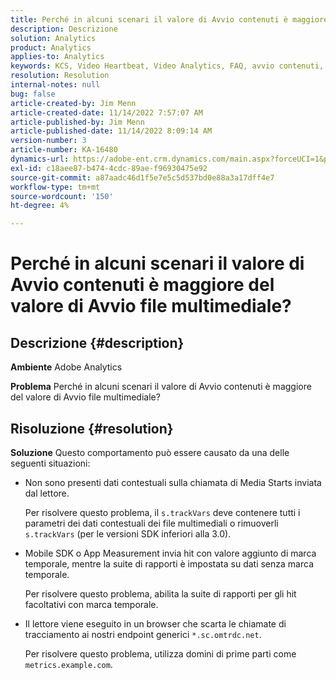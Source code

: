 ```yaml
---
title: Perché in alcuni scenari il valore di Avvio contenuti è maggiore del valore di Avvio file multimediale?
description: Descrizione
solution: Analytics
product: Analytics
applies-to: Analytics
keywords: KCS, Video Heartbeat, Video Analytics, FAQ, avvio contenuti, altro, avvio contenuti, Adobe Analytics
resolution: Resolution
internal-notes: null
bug: false
article-created-by: Jim Menn
article-created-date: 11/14/2022 7:57:07 AM
article-published-by: Jim Menn
article-published-date: 11/14/2022 8:09:14 AM
version-number: 3
article-number: KA-16480
dynamics-url: https://adobe-ent.crm.dynamics.com/main.aspx?forceUCI=1&pagetype=entityrecord&etn=knowledgearticle&id=f2f8c0e9-f163-ed11-9561-6045bd006b4b
exl-id: c18aee87-b474-4cdc-89ae-f96930475e92
source-git-commit: a87aadc46d1f5e7e5c5d537bd0e88a3a17dff4e7
workflow-type: tm+mt
source-wordcount: '150'
ht-degree: 4%

---
```


# Perché in alcuni scenari il valore di Avvio contenuti è maggiore del valore di Avvio file multimediale?

## Descrizione {#description}


<b>Ambiente</b>
Adobe Analytics

<b>Problema</b>
Perché in alcuni scenari il valore di Avvio contenuti è maggiore del valore di Avvio file multimediale?


## Risoluzione {#resolution}


<b>Soluzione</b>
Questo comportamento può essere causato da una delle seguenti situazioni:

- Non sono presenti dati contestuali sulla chiamata di Media Starts inviata dal lettore.

  Per risolvere questo problema, il `s.trackVars` deve contenere tutti i parametri dei dati contestuali dei file multimediali o rimuoverli `s.trackVars` (per le versioni SDK inferiori alla 3.0).
- Mobile SDK o App Measurement invia hit con valore aggiunto di marca temporale, mentre la suite di rapporti è impostata su dati senza marca temporale.

  Per risolvere questo problema, abilita la suite di rapporti per gli hit facoltativi con marca temporale.
- Il lettore viene eseguito in un browser che scarta le chiamate di tracciamento ai nostri endpoint generici `*.sc.omtrdc.net`.

  Per risolvere questo problema, utilizza domini di prime parti come `metrics.example.com`.
